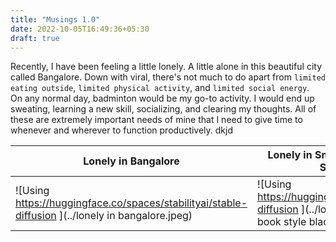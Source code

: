 ```yaml
---
title: "Musings 1.0"
date: 2022-10-05T16:49:36+05:30
draft: true
---
```


Recently, I have been feeling a little lonely. A little alone in this beautiful 
city called Bangalore. Down with viral, there's not much to do apart from `limited
eating outside`, `limited physical activity`, and `limited social energy`.  
On any normal day, badminton would be my go-to activity. I would end up sweating, 
learning a new skill, socializing, and clearing my thoughts. All of these are extremely
important needs of mine that I need to give time to whenever and wherever to function
productively. dkjd

| Lonely in Bangalore                                                                                        | Lonely in Smokey Bangalore in Comic Book Style Black and White                                                                                    |
|------------------------------------------------------------------------------------------------------------|---------------------------------------------------------------------------------------------------------------------------------------------------|
| ![Using https://huggingface.co/spaces/stabilityai/stable-diffusion ](../lonely in bangalore.jpeg)          | ![Using https://huggingface.co/spaces/stabilityai/stable-diffusion ](../lonely in smokey Bangalore in comic book style black and white.jpeg)      |


